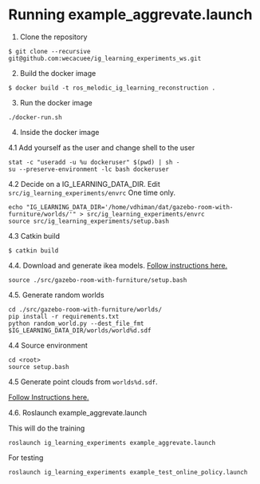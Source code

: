 # Running example_aggrevate.launch

1. Clone the repository

```shellsession
$ git clone --recursive git@github.com:wecacuee/ig_learning_experiments_ws.git
```

2. Build the docker image

```shellsession
$ docker build -t ros_melodic_ig_learning_reconstruction .
```

3. Run the docker image

``` shellsession
./docker-run.sh
```

4. Inside the docker image

4.1 Add yourself as the user and change shell to the user

``` shellsession
stat -c "useradd -u %u dockeruser" $(pwd) | sh -
su --preserve-environment -lc bash dockeruser
```

4.2 Decide on a IG_LEARNING_DATA_DIR. Edit `src/ig_learning_experiments/envrc`
One time only.

``` shellsession
echo "IG_LEARNING_DATA_DIR='/home/vdhiman/dat/gazebo-room-with-furniture/worlds/'" > src/ig_learning_experiments/envrc
source src/ig_learning_experiments/setup.bash
```

4.3 Catkin build

``` shellsession
$ catkin build
```

4.4. Download and generate ikea models.  [Follow instructions here.](./src/gazebo-room-with-furniture/models/ikea_models/README.md)

``` shellsession
source ./src/gazebo-room-with-furniture/setup.bash
```

4.5. Generate random worlds

``` shellsession
cd ./src/gazebo-room-with-furniture/worlds/
pip install -r requirements.txt
python random_world.py --dest_file_fmt $IG_LEARNING_DATA_DIR/worlds/world%d.sdf
```

4.4 Source environment

``` shellsession
cd <root>
source setup.bash
```

4.5 Generate point clouds from `worlds%d.sdf`.

[Follow Instructions here.](./src/ig_learning_experiments/py/create_view_space.py)

4.6. Roslaunch example_aggrevate.launch

This will do the training
``` shellsession
roslaunch ig_learning_experiments example_aggrevate.launch
```

For testing

``` shellsession
roslaunch ig_learning_experiments example_test_online_policy.launch
```



